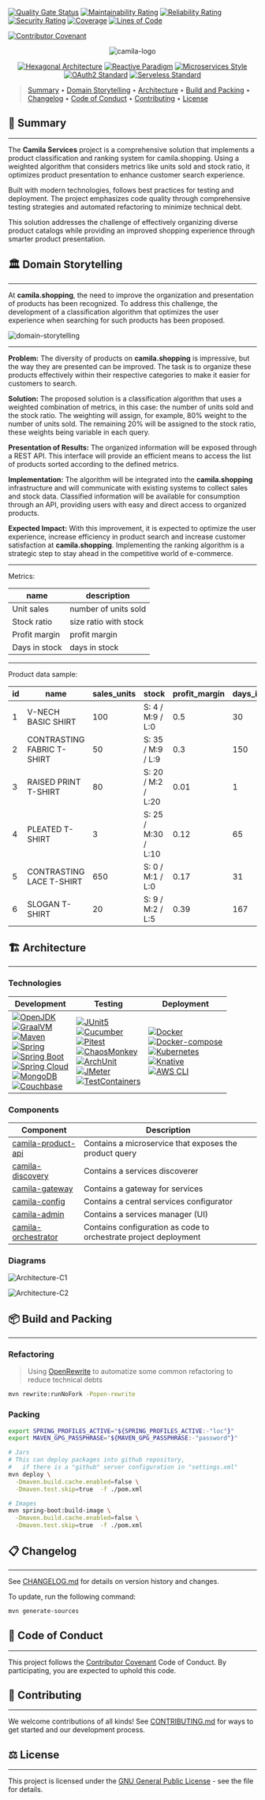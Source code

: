 [![Quality Gate Status](https://sonarcloud.io/api/project_badges/measure?project=JuanPabloJimenezEsclusa_camila-services&metric=alert_status)](https://sonarcloud.io/summary/new_code?id=JuanPabloJimenezEsclusa_camila-services)
[![Maintainability Rating](https://sonarcloud.io/api/project_badges/measure?project=JuanPabloJimenezEsclusa_camila-services&metric=sqale_rating)](https://sonarcloud.io/summary/new_code?id=JuanPabloJimenezEsclusa_camila-services)
[![Reliability Rating](https://sonarcloud.io/api/project_badges/measure?project=JuanPabloJimenezEsclusa_camila-services&metric=reliability_rating)](https://sonarcloud.io/summary/new_code?id=JuanPabloJimenezEsclusa_camila-services)
[![Security Rating](https://sonarcloud.io/api/project_badges/measure?project=JuanPabloJimenezEsclusa_camila-services&metric=security_rating)](https://sonarcloud.io/summary/new_code?id=JuanPabloJimenezEsclusa_camila-services)
[![Coverage](https://sonarcloud.io/api/project_badges/measure?project=JuanPabloJimenezEsclusa_camila-services&metric=coverage)](https://sonarcloud.io/summary/new_code?id=JuanPabloJimenezEsclusa_camila-services)
[![Lines of Code](https://sonarcloud.io/api/project_badges/measure?project=JuanPabloJimenezEsclusa_camila-services&metric=ncloc)](https://sonarcloud.io/summary/new_code?id=JuanPabloJimenezEsclusa_camila-services)

[![Contributor Covenant](https://img.shields.io/badge/Contributor%20Covenant-2.1-4baaaa.svg)](CODE_OF_CONDUCT.md)

<p align="center" style="text-align: center">
  <img src=".docs/logo.svg" alt="camila-logo">
</p>

<p align="center" style="text-align: center">
  <a href="https://alistair.cockburn.us/hexagonal-architecture/"><img src="https://img.shields.io/badge/Architecture-Hexagonal-brightgreen.svg?style=for-the-badge" alt="Hexagonal Architecture" /></a>
  <a href="https://www.reactivemanifesto.org/"><img src="https://img.shields.io/badge/Programming%20Paradigm-Reactive-blue.svg?style=for-the-badge" alt="Reactive Paradigm" /></a>
  <a href="https://microservices.io/"><img src="https://img.shields.io/badge/Architectural%20Style-Microservices-purple.svg?style=for-the-badge" alt="Microservices Style" /></a>
  <a href="https://oauth.net/2/"><img src="https://img.shields.io/badge/Security-OAuth2-yellow.svg?style=for-the-badge" alt="OAuth2 Standard" /></a>
  <a href="https://martinfowler.com/articles/serverless.html"><img src="https://img.shields.io/badge/Deploy%20Approach-Serveless-black.svg?style=for-the-badge" alt="Serveless Standard" /></a>
</p>

> [Summary](#-summary) 
  • [Domain Storytelling](#-domain-storytelling) 
  • [Architecture](#-architecture) 
  • [Build and Packing](#-build-and-packing) 
  • [Changelog](#-changelog) 
  • [Code of Conduct](#-code-of-conduct) 
  • [Contributing](#-contributing) 
  • [License](#-license)

## 📜 Summary

---

The **Camila Services** project is a comprehensive solution that implements a product classification and ranking system for camila.shopping. Using a weighted algorithm that considers metrics like units sold and stock ratio, it optimizes product presentation to enhance customer search experience.

Built with modern technologies, follows best practices for testing and deployment. The project emphasizes code quality through comprehensive testing strategies and automated refactoring to minimize technical debt.

This solution addresses the challenge of effectively organizing diverse product catalogs while providing an improved shopping experience through smarter product presentation.

## 🏛️ Domain Storytelling

---

At **camila.shopping**, the need to improve the organization and presentation of products has been recognized. To address this challenge, the development of a classification algorithm that optimizes the user experience when searching for such products has been proposed.

![domain-storytelling](.docs/architecture/camila-shopping-domain-v1.dst.svg "Diagram WDS")

---

**Problem:**
The diversity of products on **camila.shopping** is impressive, but the way they are presented can be improved. The task is to organize these products effectively within their respective categories to make it easier for customers to search.

**Solution:**
The proposed solution is a classification algorithm that uses a weighted combination of metrics, in this case: the number of units sold and the stock ratio. The weighting will assign, for example, 80% weight to the number of units sold. The remaining 20% will be assigned to the stock ratio, these weights being variable in each query.

**Presentation of Results:**
The organized information will be exposed through a REST API. This interface will provide an efficient means to access the list of products sorted according to the defined metrics.

**Implementation:**
The algorithm will be integrated into the **camila.shopping** infrastructure and will communicate with existing systems to collect sales and stock data. Classified information will be available for consumption through an API, providing users with easy and direct access to organized products.

**Expected Impact:**
With this improvement, it is expected to optimize the user experience, increase efficiency in product search and increase customer satisfaction at **camila.shopping**. Implementing the ranking algorithm is a strategic step to stay ahead in the competitive world of e-commerce.

---

Metrics:

| name          | description           |
|---------------|-----------------------|
| Unit sales    | number of units sold  | 
| Stock ratio   | size ratio with stock |
| Profit margin | profit margin         |
| Days in stock | days in stock         |

---

Product data sample:

| id | name                          | sales_units | stock                | profit_margin | days_in_stock |
|----|-------------------------------|-------------|----------------------|---------------|---------------|
| 1  | V-NECH BASIC SHIRT            | 100         | S: 4 / M:9 / L:0     | 0.5           | 30            |
| 2  | CONTRASTING FABRIC T-SHIRT    | 50          | S: 35 / M:9 / L:9    | 0.3           | 150           |
| 3  | RAISED PRINT T-SHIRT          | 80          | S: 20 / M:2 / L:20   | 0.01          | 1             |
| 4  | PLEATED T-SHIRT               | 3           | S: 25 / M:30 / L:10  | 0.12          | 65            |
| 5  | CONTRASTING LACE T-SHIRT      | 650         | S: 0 / M:1 / L:0     | 0.17          | 31            |
| 6  | SLOGAN T-SHIRT                | 20          | S: 9 / M:2 / L:5     | 0.39          | 167           |


## 🏗️ Architecture

---

### Technologies

| Development                                                                                                                                                                                                                                                                                                                                                                                                                                                                                                                                                                                                                                                                                                                                                                                                                                                                                                     | Testing                                                                                                                                                                                                                                                                                                                                                                                                                                                                                                                                                                                                                                                                                                                                                                                                         | Deployment                                                                                                                                                                                                                                                                                                                                                                                                                                                                                                                                                                                                     |
|-----------------------------------------------------------------------------------------------------------------------------------------------------------------------------------------------------------------------------------------------------------------------------------------------------------------------------------------------------------------------------------------------------------------------------------------------------------------------------------------------------------------------------------------------------------------------------------------------------------------------------------------------------------------------------------------------------------------------------------------------------------------------------------------------------------------------------------------------------------------------------------------------------------------|-----------------------------------------------------------------------------------------------------------------------------------------------------------------------------------------------------------------------------------------------------------------------------------------------------------------------------------------------------------------------------------------------------------------------------------------------------------------------------------------------------------------------------------------------------------------------------------------------------------------------------------------------------------------------------------------------------------------------------------------------------------------------------------------------------------------|----------------------------------------------------------------------------------------------------------------------------------------------------------------------------------------------------------------------------------------------------------------------------------------------------------------------------------------------------------------------------------------------------------------------------------------------------------------------------------------------------------------------------------------------------------------------------------------------------------------|
| [![OpenJDK](https://img.shields.io/badge/OpenJDK-%3E%3D21-005571.svg)](https://adoptium.net/es/temurin/releases/) <br> [![GraalVM](https://img.shields.io/badge/GraalVM-%3E%3D21.3-005571.svg)](https://www.graalvm.org/downloads/) <br> [![Maven](https://img.shields.io/badge/Maven-%3E%3D3.9.4-005571.svg)](https://maven.apache.org/) <br> [![Spring](https://img.shields.io/badge/Spring-%3E%3D6.x-brightgreen.svg)](https://spring.io/) <br> [![Spring Boot](https://img.shields.io/badge/Spring%20Boot-%3E%3D3.4.x-brightgreen.svg)](https://spring.io/boot) <br> [![Spring Cloud](https://img.shields.io/badge/Spring%20Cloud-%3E%3D2024.0.x-brightgreen.svg)](https://spring.io/cloud) <br> [![MongoDB](https://img.shields.io/badge/MongoDB-%3E%3D8.x-cyan.svg)](https://www.mongodb.com/) <br> [![Couchbase](https://img.shields.io/badge/Couchbase-%3E%3D7.x-blue.svg)](https://www.couchbase.com/) | [![JUnit5](https://img.shields.io/badge/JUnit5-%3E%3D5.11.4-orange.svg)](https://junit.org/junit5/) <br> [![Cucumber](https://img.shields.io/badge/Cucumber-%3E%3D7.22.0-orange.svg)](https://cucumber.io/) <br> [![Pitest](https://img.shields.io/badge/Pitest-%3E%3D1.19.1-orange.svg)](https://pitest.org/) <br> [![ChaosMonkey](https://img.shields.io/badge/ChaosMonkey-%3E%3D3.2.0-orange.svg)](https://codecentric.github.io/chaos-monkey-spring-boot/) <br> [![ArchUnit](https://img.shields.io/badge/ArchUnit-%3E%3D1.4.0-orange.svg)](https://www.archunit.org/) <br> [![JMeter](https://img.shields.io/badge/JMeter-%3E%3D5.6.2-orange.svg)](https://jmeter.apache.org/) <br> [![TestContainers](https://img.shields.io/badge/Testcontainers-%3E%3D1.20.6-orange.svg)](https://testcontainers.com/) | [![Docker](https://img.shields.io/badge/Docker-%3E%3D26.1.3-brown.svg)](https://www.docker.com/) <br> [![Docker-compose](https://img.shields.io/badge/Docker%20Compose-%3E%3D2.27.0-brown.svg)](https://docs.docker.com/compose/install/) <br> [![Kubernetes](https://img.shields.io/badge/Kubernetes-%3E%3D1.33.0-brown.svg)](https://kubernetes.io/releases/) <br> [![Knative](https://img.shields.io/badge/Knative-%3E%3D1.18.0-brown.svg)](https://github.com/knative/serving/releases/) <br> [![AWS CLI](https://img.shields.io/badge/AWS%20CLI-%3E%3D2.15.52-brown.svg)](https://aws.amazon.com/es/cli/) |

### Components

| Component                                   | Description                                                      |
|---------------------------------------------|------------------------------------------------------------------|
| [camila-product-api](/camila-product-api)   | Contains a microservice that exposes the product query           |
| [camila-discovery](/camila-discovery)       | Contains a services discoverer                                   |
| [camila-gateway](/camila-gateway)           | Contains a gateway for services                                  |
| [camila-config](/camila-config)             | Contains a central services configurator                         |
| [camila-admin](/camila-admin)               | Contains a services manager (UI)                                 |
| [camila-orchestrator](/camila-orchestrator) | Contains configuration as code to orchestrate project deployment |

### Diagrams

![Architecture-C1](.docs/architecture/camila-service-da-v1-C1.svg "Diagram C1")

![Architecture-C2](.docs/architecture/camila-service-da-v1-C2.svg "Diagram C2")

## 📦 Build and Packing

---

### Refactoring

> Using [OpenRewrite](https://docs.openrewrite.org/) to automatize some common refactoring to reduce technical debts

```bash
mvn rewrite:runNoFork -Popen-rewrite
```

### Packing

```bash
export SPRING_PROFILES_ACTIVE="${SPRING_PROFILES_ACTIVE:-"loc"}"
export MAVEN_GPG_PASSPHRASE="${MAVEN_GPG_PASSPHRASE:-"password"}"

# Jars
# This can deploy packages into github repository,
#   if there is a "github" server configuration in "settings.xml"  
mvn deploy \
  -Dmaven.build.cache.enabled=false \
  -Dmaven.test.skip=true  -f ./pom.xml

# Images
mvn spring-boot:build-image \
  -Dmaven.build.cache.enabled=false \
  -Dmaven.test.skip=true  -f ./pom.xml
```

## 📋 Changelog

---

See [CHANGELOG.md](CHANGELOG.md) for details on version history and changes.

To update, run the following command:

```bash
mvn generate-sources
```

## 🤝 Code of Conduct

---

This project follows the [Contributor Covenant](CODE_OF_CONDUCT.md) Code of Conduct. By participating, you are expected to uphold this code.

## 👥 Contributing

---

We welcome contributions of all kinds! See [CONTRIBUTING.md](CONTRIBUTING.md) for ways to get started and our development process.

## ⚖️ License

---

This project is licensed under the [GNU General Public License](LICENSE.md) - see the file for details.
